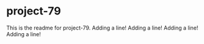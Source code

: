 # project-79

This is the readme for project-79.
Adding a line!
Adding a line!
Adding a line!
Adding a line!
